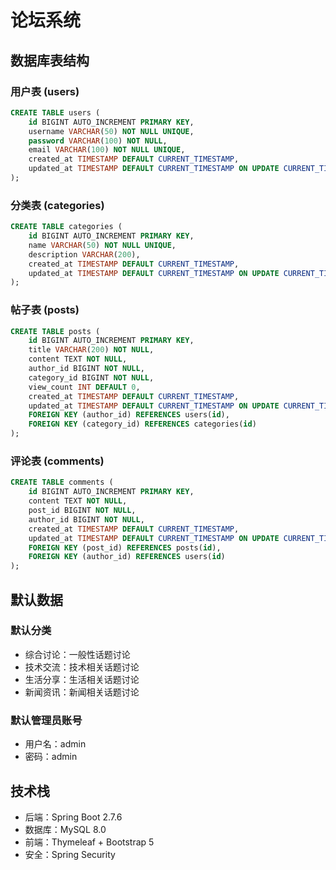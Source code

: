 # 论坛系统

## 数据库表结构

### 用户表 (users)
```sql
CREATE TABLE users (
    id BIGINT AUTO_INCREMENT PRIMARY KEY,
    username VARCHAR(50) NOT NULL UNIQUE,
    password VARCHAR(100) NOT NULL,
    email VARCHAR(100) NOT NULL UNIQUE,
    created_at TIMESTAMP DEFAULT CURRENT_TIMESTAMP,
    updated_at TIMESTAMP DEFAULT CURRENT_TIMESTAMP ON UPDATE CURRENT_TIMESTAMP
);
```

### 分类表 (categories)
```sql
CREATE TABLE categories (
    id BIGINT AUTO_INCREMENT PRIMARY KEY,
    name VARCHAR(50) NOT NULL UNIQUE,
    description VARCHAR(200),
    created_at TIMESTAMP DEFAULT CURRENT_TIMESTAMP,
    updated_at TIMESTAMP DEFAULT CURRENT_TIMESTAMP ON UPDATE CURRENT_TIMESTAMP
);
```

### 帖子表 (posts)
```sql
CREATE TABLE posts (
    id BIGINT AUTO_INCREMENT PRIMARY KEY,
    title VARCHAR(200) NOT NULL,
    content TEXT NOT NULL,
    author_id BIGINT NOT NULL,
    category_id BIGINT NOT NULL,
    view_count INT DEFAULT 0,
    created_at TIMESTAMP DEFAULT CURRENT_TIMESTAMP,
    updated_at TIMESTAMP DEFAULT CURRENT_TIMESTAMP ON UPDATE CURRENT_TIMESTAMP,
    FOREIGN KEY (author_id) REFERENCES users(id),
    FOREIGN KEY (category_id) REFERENCES categories(id)
);
```

### 评论表 (comments)
```sql
CREATE TABLE comments (
    id BIGINT AUTO_INCREMENT PRIMARY KEY,
    content TEXT NOT NULL,
    post_id BIGINT NOT NULL,
    author_id BIGINT NOT NULL,
    created_at TIMESTAMP DEFAULT CURRENT_TIMESTAMP,
    updated_at TIMESTAMP DEFAULT CURRENT_TIMESTAMP ON UPDATE CURRENT_TIMESTAMP,
    FOREIGN KEY (post_id) REFERENCES posts(id),
    FOREIGN KEY (author_id) REFERENCES users(id)
);
```

## 默认数据

### 默认分类
- 综合讨论：一般性话题讨论
- 技术交流：技术相关话题讨论
- 生活分享：生活相关话题讨论
- 新闻资讯：新闻相关话题讨论

### 默认管理员账号
- 用户名：admin
- 密码：admin

## 技术栈
- 后端：Spring Boot 2.7.6
- 数据库：MySQL 8.0
- 前端：Thymeleaf + Bootstrap 5
- 安全：Spring Security 